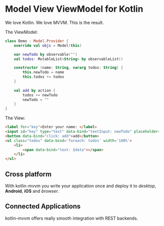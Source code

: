 # Model View ViewModel for Kotlin

We love Kotlin. We love MVVM. This is the result.

The ViewModel:
```kotlin
class Demo : Model.Provider {
    override val objs = Model(this)

    var newTodo by observable("")
    val todos: MutableList<String> by observableList()

    constructor (name: String, vararg todos: String) {
        this.newTodo = name
        this.todos += todos
    }
    
    val add by action {
        todos += newTodo
        newTodo = ""
    }
}
```

The View:
```html
<label for="key">Enter your name: </label>
<input id="key" type="text" data-bind="textInput: newTodo" placeholder="Enter your Name"/>
<button data-bind="click: add">add</button>
<ul class="todos" data-bind='foreach: todos' width='100%'>
    <li>
        <span data-bind="text: $data"></span> 
    </li>
</ul>    
```

## Cross platform

With kotlin-mvvm you write your application once and deploy it to *desktop*, **Android**, **iOS** and *browser*.

## Connected Applications

kotlin-mvvm offers really smooth integration with REST backends.
